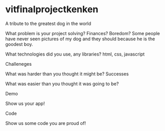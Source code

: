 # vitfinalprojectkenken
A tribute to the greatest dog in the world 




What problem is your project solving? Finances? Boredom?
Some people have never seen pictures of my dog and they should because he is the goodest boy. 

What technologies did you use, any libraries? html, css, javascript

Challeneges

What was harder than you thought it might be?
Successes


What was easier than you thought it was going to be?

Demo

Show us your app!

Code

Show us some code you are proud of!
